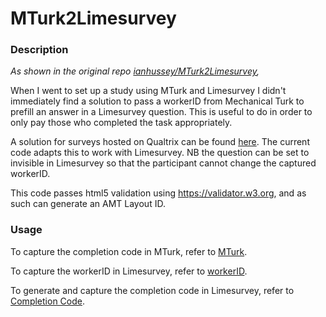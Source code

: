 # MTurk2Limesurvey

### Description 
_As shown in the original repo [ianhussey/MTurk2Limesurvey](https://github.com/ianhussey/MTurk2Limesurvey),_

When I went to set up a study using MTurk and Limesurvey I didn't immediately find a solution to pass a workerID from Mechanical Turk to prefill an answer in a Limesurvey question. This is useful to do in order to only pay those who completed the task appropriately. 

A solution for surveys hosted on Qualtrix can be found [here](http://sapir.psych.wisc.edu/wiki/index.php/MTurk). The current code adapts this to work with Limesurvey. NB the question can be set to invisible in Limesurvey so that the participant cannot change the captured workerID.

This code passes html5 validation using https://validator.w3.org, and as such can generate an AMT Layout ID. 

### Usage
To capture the completion code in MTurk, refer to [MTurk](https://github.com/lorguir/MTurk2Limesurvey/wiki/MTurk).

To capture the workerID in Limesurvey, refer to [workerID](https://github.com/lorguir/MTurk2Limesurvey/wiki/workerID).

To generate and capture the completion code in Limesurvey, refer to [Completion Code](https://github.com/lorguir/MTurk2Limesurvey/wiki/Completion-Code).
